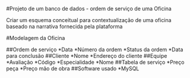#Projeto de um banco de dados - ordem de serviço de uma Oficina

Criar um esquema conceitual para contextualização de uma oficina baseado na narrativa fornecida pela plataforma

#Modelagem da Oficina

##Ordem de serviço
 *Data
 *Número da ordem
 *Status da ordem
 *Data para conclusão
##Cliente
 *Nome
 *Endereço do cliente
##Equipe
 *Avaliação
 *Código
 *Especialidade
 *Nome
##Tabela de serviço
 *Preço peça
 *Preço mão de obra
##Software usado
 *MySQL

